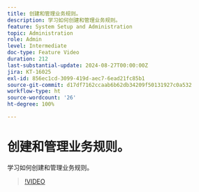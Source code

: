 ```yaml
---
title: 创建和管理业务规则。
description: 学习如何创建和管理业务规则。
feature: System Setup and Administration
topic: Administration
role: Admin
level: Intermediate
doc-type: Feature Video
duration: 212
last-substantial-update: 2024-08-27T00:00:00Z
jira: KT-16025
exl-id: 856ec1cd-3099-419d-aec7-6ead21fc85b1
source-git-commit: d17df7162ccaab6b62db34209f50131927c0a532
workflow-type: ht
source-wordcount: '26'
ht-degree: 100%

---
```


# 创建和管理业务规则。

学习如何创建和管理业务规则。

>[!VIDEO](https://video.tv.adobe.com/v/3433105/?quality=12&learn=on&enablevpops)
